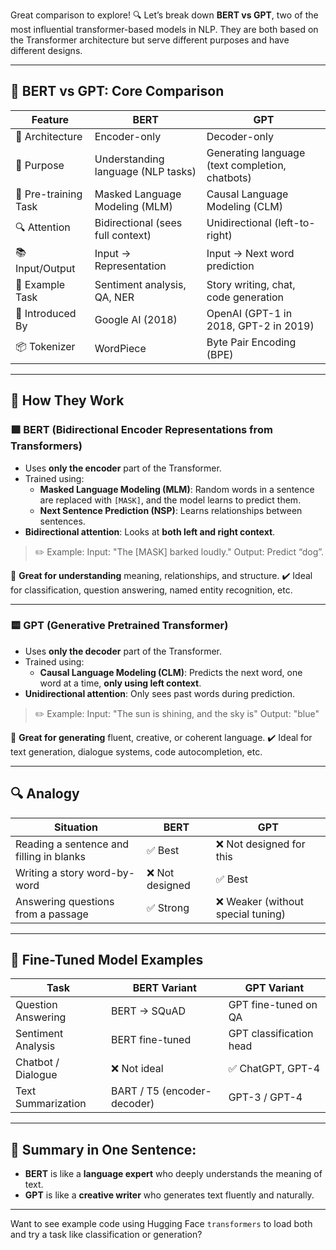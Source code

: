 Great comparison to explore! 🔍 Let’s break down **BERT vs GPT**, two of the most influential transformer-based models in NLP. They are both based on the Transformer architecture but serve different purposes and have different designs.

---

## 🤖 **BERT vs GPT: Core Comparison**

| Feature             | **BERT**                             | **GPT**                                 |
|---------------------|--------------------------------------|------------------------------------------|
| 🔧 Architecture      | Encoder-only                         | Decoder-only                             |
| 🎯 Purpose           | Understanding language (NLP tasks)   | Generating language (text completion, chatbots) |
| 🔄 Pre-training Task | Masked Language Modeling (MLM)       | Causal Language Modeling (CLM)           |
| 🔍 Attention         | Bidirectional (sees full context)    | Unidirectional (left-to-right)           |
| 📚 Input/Output      | Input → Representation               | Input → Next word prediction             |
| 🧪 Example Task      | Sentiment analysis, QA, NER          | Story writing, chat, code generation     |
| 📅 Introduced By     | Google AI (2018)                     | OpenAI (GPT-1 in 2018, GPT-2 in 2019)    |
| 📦 Tokenizer         | WordPiece                            | Byte Pair Encoding (BPE)                 |

---

## 🧠 **How They Work**

### 🟩 **BERT (Bidirectional Encoder Representations from Transformers)**

- Uses **only the encoder** part of the Transformer.
- Trained using:
  - **Masked Language Modeling (MLM)**: Random words in a sentence are replaced with `[MASK]`, and the model learns to predict them.
  - **Next Sentence Prediction (NSP)**: Learns relationships between sentences.
- **Bidirectional attention**: Looks at **both left and right context**.

> ✏️ Example:
> Input: "The [MASK] barked loudly."
> Output: Predict “dog”.

🔬 **Great for understanding** meaning, relationships, and structure.
✔️ Ideal for classification, question answering, named entity recognition, etc.

---

### 🟨 **GPT (Generative Pretrained Transformer)**

- Uses **only the decoder** part of the Transformer.
- Trained using:
  - **Causal Language Modeling (CLM)**: Predicts the next word, one word at a time, **only using left context**.
- **Unidirectional attention**: Only sees past words during prediction.

> ✏️ Example:
> Input: "The sun is shining, and the sky is"
> Output: "blue"

🎨 **Great for generating** fluent, creative, or coherent language.
✔️ Ideal for text generation, dialogue systems, code autocompletion, etc.

---

## 🔍 Analogy

| Situation | BERT | GPT |
|-----------|------|-----|
| Reading a sentence and filling in blanks | ✅ Best | ❌ Not designed for this |
| Writing a story word-by-word | ❌ Not designed | ✅ Best |
| Answering questions from a passage | ✅ Strong | ❌ Weaker (without special tuning) |

---

## 🧪 Fine-Tuned Model Examples

| Task                    | BERT Variant         | GPT Variant             |
|-------------------------|----------------------|--------------------------|
| Question Answering      | BERT → SQuAD         | GPT fine-tuned on QA     |
| Sentiment Analysis      | BERT fine-tuned      | GPT classification head  |
| Chatbot / Dialogue      | ❌ Not ideal          | ✅ ChatGPT, GPT-4         |
| Text Summarization      | BART / T5 (encoder-decoder) | GPT-3 / GPT-4           |

---

## 🧠 Summary in One Sentence:

- **BERT** is like a **language expert** who deeply understands the meaning of text.
- **GPT** is like a **creative writer** who generates text fluently and naturally.

---

Want to see example code using Hugging Face `transformers` to load both and try a task like classification or generation?
